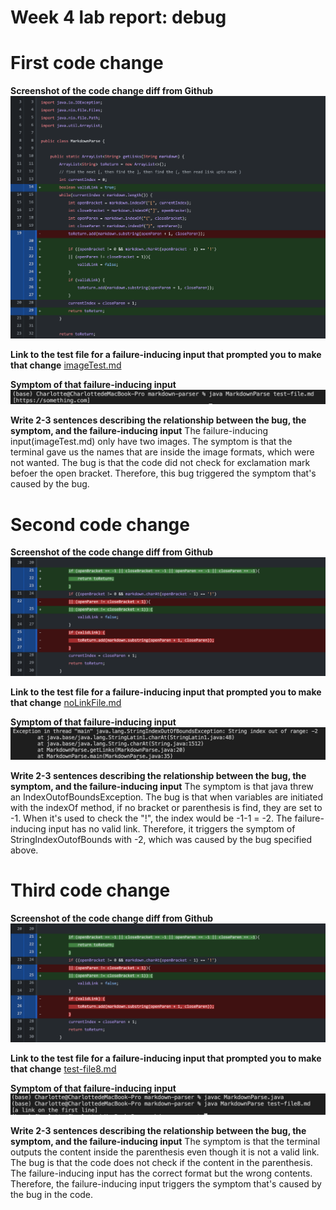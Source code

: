 # Week 4 lab report: debug
# First code change
**Screenshot of the code change diff from Github**
![Image](lab2.1.png)

**Link to the test file for a failure-inducing input that prompted you to make that change**
[imageTest.md](https://github.com/h4yuan/markdown-parse/blob/main/imageTest.md)

**Symptom of that failure-inducing input**
![Image](lab2.2.2.png)

**Write 2-3 sentences describing the relationship between the bug, the symptom, and the failure-inducing input**
The failure-inducing input(imageTest.md) only have two images. The symptom is that the terminal gave us the names that are inside the image formats, which were not wanted. The bug is that the code did not check for exclamation mark befoer the open bracket. Therefore, this bug triggered the symptom that's caused by the bug.


# Second code change
**Screenshot of the code change diff from Github**
![Image](lab2.2.png)


**Link to the test file for a failure-inducing input that prompted you to make that change**
[noLinkFile.md](https://github.com/h4yuan/markdown-parse/blob/main/noLinkFile.md)

**Symptom of that failure-inducing input**
![Image](lab2.3.3.png)

**Write 2-3 sentences describing the relationship between the bug, the symptom, and the failure-inducing input**
The symptom is that java threw an IndexOutofBoundsException. The bug is that when variables are initiated with the indexOf method, if no bracket or parenthesis is find, they are set to -1. When it's used to check the "!", the index would be -1-1 = -2. The failure-inducing input has no valid link. Therefore, it triggers the symptom of StringIndexOutofBounds with -2, which was caused by the bug specified above.



# Third code change
**Screenshot of the code change diff from Github**
![Image](lab2.2.png)

**Link to the test file for a failure-inducing input that prompted you to make that change**
[test-file8.md](https://github.com/h4yuan/markdown-parse/blob/main/test-file8.md)

**Symptom of that failure-inducing input**
![Image](lab2.3.png)

**Write 2-3 sentences describing the relationship between the bug, the symptom, and the failure-inducing input**
The symptom is that the terminal outputs the content inside the parenthesis even though it is not a valid link. The bug is that the code does not check if the content in the parenthesis. The failure-inducing input has the correct format but the wrong contents. Therefore, the failure-inducing input triggers the symptom that's caused by the bug in the code.
